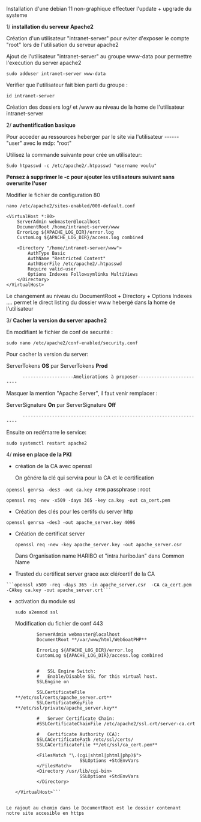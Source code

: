 Installation d'une debian 11 non-graphique effectuer l'update + upgrade du systeme 

  1/ **installation du serveur Apache2**
   
 Création d'un utilisateur "intranet-server" pour eviter d'exposer le compte "root" lors de l'utilisation du serveur apache2
 
 Ajout de l'utilisateur "intranet-server" au groupe www-data pour permettre l'execution du server apache2

 ```sudo adduser intranet-server www-data```
 
 Verifier que l'utilisateur fait bien parti du groupe :
 
 ```id intranet-server```

 Création des dossiers log/ et /www  au niveau de la home de l'utilisateur intranet-server

  2/ **authentification basique**
   
 Pour acceder au ressources heberger par le site via l'utilisateur ------ "user" avec le mdp: "root"
 
 Utilisez la commande suivante pour crée un utilisateur:
 
 ```Sudo htpasswd -c /etc/apache2/.htpasswd "username voulu"```
 
**Pensez à supprimer le -c pour ajouter les utilisateurs suivant sans overwrite l'user**

 Modifier le fichier de configuration 80 
 
 ```nano /etc/apache2/sites-enabled/000-default.conf``` 

```
<VirtualHost *:80>
    ServerAdmin webmaster@localhost
    DocumentRoot /home/intranet-server/www
    ErrorLog ${APACHE_LOG_DIR}/error.log
    CustomLog ${APACHE_LOG_DIR}/access.log combined

    <Directory "/home/intranet-server/www">
        AuthType Basic
        AuthName "Restricted Content"
        AuthUserFile /etc/apache2/.htpasswd
        Require valid-user
        Options Indexes Followsymlinks MultiViews
    </Directory>
</VirtualHost>
```

Le changement au niveau du DocumentRoot + Directory + Options Indexes ....  permet le direct listing du dossier www hebergé dans la home de l'utilisateur


 3/ **Cacher la version du server apache2** 

  En modifiant le fichier de conf de securité : 
  
  ```sudo nano /etc/apache2/conf-enabled/security.conf```

  Pour cacher la version du server:
  
  ServerTokens **OS**  par ServerTokens **Prod** 

          -------------------Ameliorations à proposer-------------------------

  Masquer la mention "Apache Server", il faut venir remplacer :

  ServerSignature **On** par ServerSignature **Off** 
  
          --------------------------------------------------------------------
  
  Ensuite on redémarre le service:

  ```sudo systemctl restart apache2```

4/ **mise en place de la PKI**

  - création de la CA avec openssl
  
      On génére la clé qui servira pour la CA et le certification
  
   ```openssl genrsa -des3 -out ca.key 4096```    passphrase : root
   
   ```openssl req -new -x509 -days 365 -key ca.key -out ca_cert.pem```
    
  - Création des clés pour les certifs du server http
   
   ```openssl genrsa -des3 -out apache_server.key 4096```
    
  - Création de certificat server
   
    ```openssl req -new -key apache_server.key -out apache_server.csr```
    
      Dans Organisation name HARIBO et "intra.haribo.lan" dans Common Name
    
   - Trusted du certificat server grace aux clé/certif de la CA
      
    ```openssl x509 -req -days 365 -in apache_server.csr  -CA ca_cert.pem -CAkey ca.key -out apache_server.crt```
    
   - activation du module ssl
    
     ```sudo a2enmod ssl```
     
     Modification du fichier de conf 443
		 
        ```<VirtualHost _default_:443>
                ServerAdmin webmaster@localhost
                DocumentRoot **/var/www/html/WebGoatPHP**
          
                ErrorLog ${APACHE_LOG_DIR}/error.log
                CustomLog ${APACHE_LOG_DIR}/access.log combined


                #   SSL Engine Switch:
                #   Enable/Disable SSL for this virtual host.
                SSLEngine on

                SSLCertificateFile      **/etc/ssl/certs/apache_server.crt**
                SSLCertificateKeyFile **/etc/ssl/private/apache_server.key**

                #   Server Certificate Chain:
                #SSLCertificateChainFile /etc/apache2/ssl.crt/server-ca.crt

                #   Certificate Authority (CA):             
                SSLCACertificatePath /etc/ssl/certs/
                SSLCACertificateFile **/etc/ssl/ca_cert.pem**
          
                <FilesMatch "\.(cgi|shtml|phtml|php)$">
                                SSLOptions +StdEnvVars
                </FilesMatch>
                <Directory /usr/lib/cgi-bin>
                                SSLOptions +StdEnvVars
                </Directory>

        </VirtualHost>```
    
    Le rajout au chemin dans le DocumentRoot est le dossier contenant notre site accesible en https
    
    
